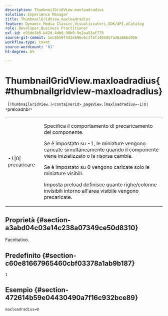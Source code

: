 ```yaml
---
description: ThumbnailGridView.maxloadradius
solution: Experience Manager
title: ThumbnailGridView.maxloadradius
feature: Dynamic Media Classic,Visualizzatori,SDK/API,eCatalog
role: Developer,Business Practitioner
exl-id: e93de3b5-b42d-4db8-90b9-9e2aa53af775
source-git-commit: 1ec8b59f442eb96c6c3f5f1405d57a38a86bd056
workflow-type: tm+mt
source-wordcount: '61'
ht-degree: 6%

---
```


# ThumbnailGridView.maxloadradius{#thumbnailgridview-maxloadradius}

` [ThumbnailGridView.|<containerId>_pageView.]maxloadradius=-1|0| *`preloadnbr`*`

<table id="table_D29F1F6A8EC74F42A254C823435F9493"> 
 <tbody> 
  <tr> 
   <td colname="col1"> <p><span class="codeph">-1|0|<span class="varname"> precaricare</span></span> </p> </td> 
   <td colname="col2"> <p>Specifica il comportamento di precaricamento del componente. </p> <p>Se è impostato su <span class="codeph"> -1</span>, le miniature vengono caricate simultaneamente quando il componente viene inizializzato o la risorsa cambia. </p> <p>Se è impostato su <span class="codeph"> 0</span> vengono caricate solo le miniature visibili. </p> <p>Imposta <span class="codeph"><span class="varname"> preload</span></span> definisce quante righe/colonne invisibili intorno all'area visibile vengono precaricate. </p> </td> 
  </tr> 
 </tbody> 
</table>

## Proprietà {#section-a3abd04c03e14c238a07349ce50d8310}

Facoltativo.

## Predefinito {#section-c60e81667965460cbf03378a1ab9b187}

`1`

## Esempio {#section-472614b59e04430490a7f16c932bce89}

`maxloadradius=0`
